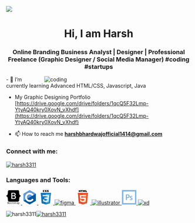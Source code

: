 <img src="https://github.com/harsh3311/harsh3311/blob/main/Untitled.png">
<h1 align="center">Hi, I am Harsh</h1>
<h3 align="center">Online Branding Business Analyst | Designer | Professional Freelance (Graphic Designer / Social Media Manager) #coding #startups</h3>
<img align="right" alt="coding" width="400" src="https://github.com/harsh3311/harsh3311/blob/main/undraw_Freelancer_re_irh4.png">
- 🌱 I’m currently learning  Advanced HTML/CSS, Javascript, Java

- My Graphic Designing Portfolio [https://drive.google.com/drive/folders/1qcQ5F32Lmp-YtyAQ40kry0XovN_vXhdf](https://drive.google.com/drive/folders/1qcQ5F32Lmp-YtyAQ40kry0XovN_vXhdf)

- 📫 How to reach me **harshbhardwajofficial1414@gmail.com**

<h3 align="left">Connect with me:</h3>
<p align="left">
<a href="https://linkedin.com/in/harsh3311" target="blank"><img align="center" src="https://raw.githubusercontent.com/rahuldkjain/github-profile-readme-generator/master/src/images/icons/Social/linked-in-alt.svg" alt="harsh3311" height="30" width="40" /></a>
</p>

<h3 align="left">Languages and Tools:</h3>
<p align="left"> <a href="https://getbootstrap.com" target="_blank" rel="noreferrer"> <img src="https://raw.githubusercontent.com/devicons/devicon/master/icons/bootstrap/bootstrap-plain-wordmark.svg" alt="bootstrap" width="40" height="40"/> </a> <a href="https://www.cprogramming.com/" target="_blank" rel="noreferrer"> <img src="https://raw.githubusercontent.com/devicons/devicon/master/icons/c/c-original.svg" alt="c" width="40" height="40"/> </a> <a href="https://www.w3schools.com/css/" target="_blank" rel="noreferrer"> <img src="https://raw.githubusercontent.com/devicons/devicon/master/icons/css3/css3-original-wordmark.svg" alt="css3" width="40" height="40"/> </a> <a href="https://www.figma.com/" target="_blank" rel="noreferrer"> <img src="https://www.vectorlogo.zone/logos/figma/figma-icon.svg" alt="figma" width="40" height="40"/> </a> <a href="https://www.w3.org/html/" target="_blank" rel="noreferrer"> <img src="https://raw.githubusercontent.com/devicons/devicon/master/icons/html5/html5-original-wordmark.svg" alt="html5" width="40" height="40"/> </a> <a href="https://www.adobe.com/in/products/illustrator.html" target="_blank" rel="noreferrer"> <img src="https://www.vectorlogo.zone/logos/adobe_illustrator/adobe_illustrator-icon.svg" alt="illustrator" width="40" height="40"/> </a> <a href="https://www.photoshop.com/en" target="_blank" rel="noreferrer"> <img src="https://raw.githubusercontent.com/devicons/devicon/master/icons/photoshop/photoshop-line.svg" alt="photoshop" width="40" height="40"/> </a> <a href="https://www.adobe.com/products/xd.html" target="_blank" rel="noreferrer"> <img src="https://cdn.worldvectorlogo.com/logos/adobe-xd.svg" alt="xd" width="40" height="40"/></p>
<img align="left" src="https://github-readme-stats.vercel.app/api?username=harsh3311&show_icons=true&locale=en" alt="harsh3311" /><img align="centre" src="https://github-readme-streak-stats.herokuapp.com/?user=harsh3311&" alt="harsh3311" />

